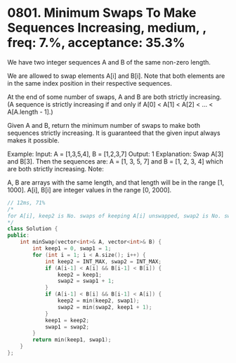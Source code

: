 # 0801. Minimum Swaps To Make Sequences Increasing, medium, , freq: 7.%, acceptance: 35.3%

We have two integer sequences A and B of the same non-zero length.

We are allowed to swap elements A[i] and B[i].  Note that both elements are in the same index position in their respective sequences.

At the end of some number of swaps, A and B are both strictly increasing.  (A sequence is strictly increasing if and only if A[0] < A[1] < A[2] < ... < A[A.length - 1].)

Given A and B, return the minimum number of swaps to make both sequences strictly increasing.  It is guaranteed that the given input always makes it possible.

Example:
Input: A = [1,3,5,4], B = [1,2,3,7]
Output: 1
Explanation: 
Swap A[3] and B[3].  Then the sequences are:
A = [1, 3, 5, 7] and B = [1, 2, 3, 4]
which are both strictly increasing.
Note:

A, B are arrays with the same length, and that length will be in the range [1, 1000].
A[i], B[i] are integer values in the range [0, 2000].

```c++
// 12ms, 71%
/*
for A[i], keep2 is No. swaps of keeping A[i] unswapped, swap2 is No. swaps of swapping A[i] with B[i]
*/
class Solution {
public:
    int minSwap(vector<int>& A, vector<int>& B) {
        int keep1 = 0, swap1 = 1;
        for (int i = 1; i < A.size(); i++) {
            int keep2 = INT_MAX, swap2 = INT_MAX;
            if (A[i-1] < A[i] && B[i-1] < B[i]) {
                keep2 = keep1;
                swap2 = swap1 + 1;
            }
            if (A[i-1] < B[i] && B[i-1] < A[i]) {
                keep2 = min(keep2, swap1);
                swap2 = min(swap2, keep1 + 1);
            }
            keep1 = keep2;
            swap1 = swap2;
        }
        return min(keep1, swap1);
    }
};
```
